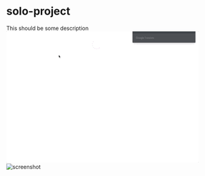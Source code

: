 # solo-project
This should be some description
![screenshot](add.gif)
![screenshot](interactive.gif)
